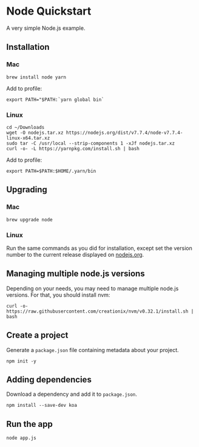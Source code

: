 # Node Quickstart

A very simple Node.js example.

## Installation

### Mac

`brew install node yarn`

Add to profile: 

```
export PATH="$PATH:`yarn global bin`
```

### Linux

```
cd ~/Downloads
wget -O nodejs.tar.xz https://nodejs.org/dist/v7.7.4/node-v7.7.4-linux-x64.tar.xz
sudo tar -C /usr/local --strip-components 1 -xJf nodejs.tar.xz
curl -o- -L https://yarnpkg.com/install.sh | bash
```

Add to profile: 

`export PATH=$PATH:$HOME/.yarn/bin`

## Upgrading

### Mac

`brew upgrade node`

### Linux

Run the same commands as you did for installation, except set the version number to the current release displayed on [nodejs.org](https://nodejs.org/).

## Managing multiple node.js versions

Depending on your needs, you may need to manage multiple node.js versions. For that, you should install nvm:

```
curl -o- https://raw.githubusercontent.com/creationix/nvm/v0.32.1/install.sh | bash
```

## Create a project

Generate a `package.json` file containing metadata about your project.

```
npm init -y
```

## Adding dependencies

Download a dependency and add it to `package.json`.

```
npm install --save-dev koa
```

## Run the app

```
node app.js
```

